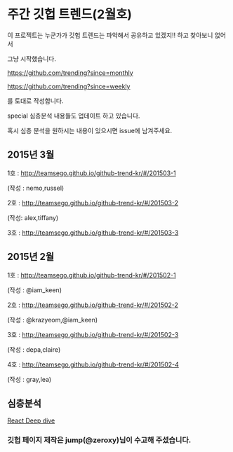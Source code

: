 # 주간 깃헙 트렌드(2월호)

이 프로젝트는 누군가가 깃헙 트렌드는 파악해서 공유하고 있겠지!! 하고 찾아보니 없어서

그냥 시작했습니다.

https://github.com/trending?since=monthly

https://github.com/trending?since=weekly

를 토대로 작성합니다.

special 심층분석 내용들도 업데이트 하고 있습니다.

혹시 심층 분석을 원하시는 내용이 있으시면 issue에 남겨주세요.

## 2015년 3월

  1호 : http://teamsego.github.io/github-trend-kr/#/201503-1

  (작성 : nemo,russel)


  2호 : http://teamsego.github.io/github-trend-kr/#/201503-2

  (작성: alex,tiffany)

  3호 : http://teamsego.github.io/github-trend-kr/#/201503-3


## 2015년 2월


  1호 : http://teamsego.github.io/github-trend-kr/#/201502-1

  (작성 : @iam_keen)


  2호 : http://teamsego.github.io/github-trend-kr/#/201502-2

  (작성 : @krazyeom,@iam_keen)

  3호 : http://teamsego.github.io/github-trend-kr/#/201502-3

  (작성 : depa,claire)

  4호 : http://teamsego.github.io/github-trend-kr/#/201502-4

  (작성 : gray,lea)



## 심층분석
[ React Deep dive ](https://github.com/TeamSEGO/github-trend-kr/blob/master/special/deep-dive-reactJs-00.md)


### 깃헙 페이지 제작은 jump(@zeroxy)님이 수고해 주셨습니다.
